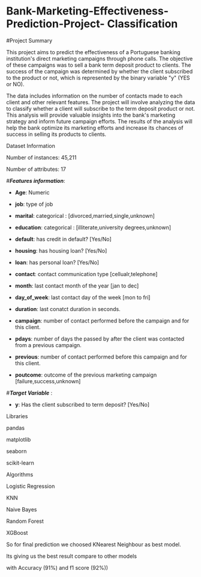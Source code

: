 # Bank-Marketing-Effectiveness-Prediction-Project- Classification

#Project Summary

This project aims to predict the effectiveness of a Portuguese banking institution's direct marketing campaigns through phone calls. The objective of these campaigns was to sell a bank term deposit product to clients. The success of the campaign was determined by whether the client subscribed to the product or not, which is represented by the binary variable "y" (YES or NO).

The data includes information on the number of contacts made to each client and other relevant features. The project will involve analyzing the data to classify whether a client will subscribe to the term deposit product or not. This analysis will provide valuable insights into the bank's marketing strategy and inform future campaign efforts. The results of the analysis will help the bank optimize its marketing efforts and increase its chances of success in selling its products to clients.

Dataset Information

Number of instances: 45,211

Number of attributes: 17

#***Features information***:

* **Age**: Numeric

* **job**: type of job

* **marital**: categorical :  [divorced,married,single,unknown]

* **education**: categorical  :  [illiterate,university degrees,unknown]

* **default**: has credit in default?  [Yes/No]

* **housing**: has housing loan?  [Yes/No]

* **loan**: has personal loan? [Yes/No]

* **contact**: contact communication type  [cellualr,telephone]

* **month**: last contact month of the year [jan to dec]

* **day_of_week**: last contact day of the week [mon to fri]

* **duration**: last conatct duration in seconds.

* **campaign**: number of contact performed before the campaign and for this client.

* **pdays**: number of days the passed by after the client was contacted from a previous campaign.

* **previous**: number of contact performed before this campaign and for this client.

* **poutcome**: outcome of the previous marketing campaign [failure,success,unknown]

#***Target Variable*** :

* **y**: Has the client subscribed to term deposit?  [Yes/No]


Libraries

pandas

matplotlib

seaborn

scikit-learn

Algorithms

Logistic Regression

KNN

Naive Bayes

Random Forest

XGBoost

So for final prediction we choosed KNearest Neighbour as best model.

Its giving us the best result compare to other models

with Accuracy (91%) and f1 score (92%))

